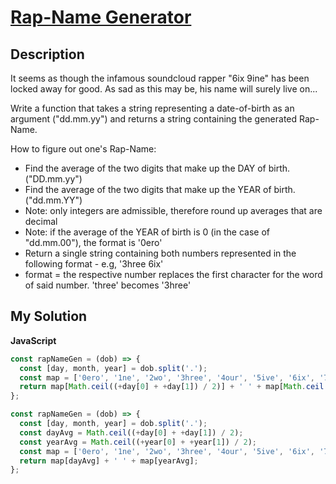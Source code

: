 # [Rap-Name Generator](https://www.codewars.com/kata/5c06a930717256064b0001ab)

## Description

It seems as though the infamous soundcloud rapper "6ix 9ine" has been locked away for good. As sad as this may be, his name will surely live on...

Write a function that takes a string representing a date-of-birth as an argument ("dd.mm.yy") and returns a string containing the generated Rap-Name.

How to figure out one's Rap-Name:

- Find the average of the two digits that make up the DAY of birth. ("DD.mm.yy")
- Find the average of the two digits that make up the YEAR of birth. ("dd.mm.YY")
- Note: only integers are admissible, therefore round up averages that are decimal
- Note: if the average of the YEAR of birth is 0 (in the case of "dd.mm.00"), the format is '0ero'
- Return a single string containing both numbers represented in the following format - e.g, '3hree 6ix'
- format = the respective number replaces the first character for the word of said number. 'three' becomes '3hree'

## My Solution

**JavaScript**

```js
const rapNameGen = (dob) => {
  const [day, month, year] = dob.split('.');
  const map = ['0ero', '1ne', '2wo', '3hree', '4our', '5ive', '6ix', '7even', '8ight', '9ine'];
  return map[Math.ceil((+day[0] + +day[1]) / 2)] + ' ' + map[Math.ceil((+year[0] + +year[1]) / 2)];
};
```

```js
const rapNameGen = (dob) => {
  const [day, month, year] = dob.split('.');
  const dayAvg = Math.ceil((+day[0] + +day[1]) / 2);
  const yearAvg = Math.ceil((+year[0] + +year[1]) / 2);
  const map = ['0ero', '1ne', '2wo', '3hree', '4our', '5ive', '6ix', '7even', '8ight', '9ine'];
  return map[dayAvg] + ' ' + map[yearAvg];
};
```
